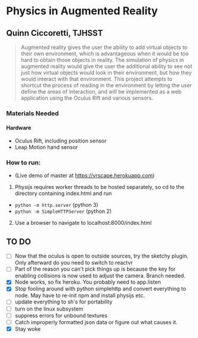 # Physics in Augmented Reality
## Quinn Ciccoretti, TJHSST

> Augmented reality gives the user the ability to add virtual objects to their own environment, which is advantageous when it would be too hard to obtain those objects in reality. The simulation of physics in augmented reality would give the user the additional ability to see not just how virtual objects would look in their environment, but how they would interact with that environment. This project attempts to shortcut the process of reading in the environment by letting the user define the areas of interaction, and will be implemented as a web application using the Oculus Rift and various sensors.

### Materials Needed
#### Hardware
- Oculus Rift, including position sensor
- Leap Motion hand sensor
### How to run:
- (Live demo of master at https://vrscape.herokuapp.com)
1. Physijs requires worker threads to be hosted separately, so cd to the directory containing index.html and run 
- `python -m http.server`
(python 3)
- `python -m SimpleHTTPServer`
(python 2)
2. Use a browser to navigate to localhost:8000/index.html

## TO DO
- [ ] Now that the oculus is open to outside sources, try the sketchy 
plugin. Only afterward do you need to switch to reactvr
- [ ] Part of the reason you can't pick things up is because the key for 
enabling collisions is now used to adjust the camera. Branch needed.
- [x] Node works, so fix heroku. You probably need to app.listen
- [x] Stop fooling around with python simplehttp and convert everything to node. May have to re-init npm and install physijs etc.
- [ ] update everything to sh's for portability
- [ ] turn on the linux subsystem
- [ ] suppress errors for unbound textures
- [ ] Catch improperly formatted json data or figure out what causes it.
- [x] Stay woke